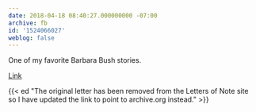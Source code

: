 ```yaml
---
date: 2018-04-18 08:40:27.000000000 -07:00
archive: fb
id: '1524066027'
weblog: false
---
```


One of my favorite Barbara Bush stories. 

[Link](https://web.archive.org/web/20120104212609/http://www.lettersofnote.com/2011/09/with-great-respect-marge-simpson.html)

{{< ed "The original letter has been removed from the Letters of Note site so I have updated the link to point to archive.org instead." >}}
